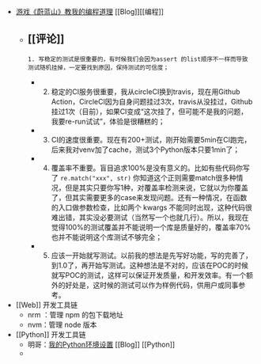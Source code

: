 - [游戏《蔚蓝山》教我的编程道理](https://www.zlovezl.cn/articles/what-celeste-teaches-me-about-programming/) [[Blog]][[编程]]
	- [[评论]]
		-
		  1. 写稳定的测试是很重要的，有时候我们会因为assert 的list顺序不一样而导致测试随机挂掉，一定要找到原因，保持测试的可信度；
		-
		  2. 稳定的CI服务很重要，我从circleCI换到travis，现在用Github Action，CircleCI因为自身问题挂过3次，travis从没挂过，Github挂过1次（目前），如果CI变成“这次挂了，但可能不是我的问题，我要re-run试试”，体验是很糟糕的；
		-
		  3. CI的速度很重要。现在有200+测试，刚开始需要5min在CI跑完，后来我对venv加了cache，测试3个Python版本只要1min了；
		-
		  4. 覆盖率不重要。盲目追求100%是没有意义的。比如有些代码你写了 `re.match("xxx", str)` 你知道这个正则需要match很多种情况，但是其实只要你写1种，对覆盖率检测来说，它就以为你覆盖了，但其实需要更多的case来发现问题。还有一种情况，在函数的入口做参数检查，比如两个 kwargs 不能同时出现，这种代码很难出错，其实没必要测试（当然写一个也就几行）。所以，我现在觉得100%的测试覆盖并不能说明一个库是质量好的，覆盖率70%也并不能说明这个库测试不够完全；
		-
		  5. 应该一开始就写测试。以前我的想法是先写好功能，写的完善了，到1.0了，再开始写测试。这种想法是不对的，应该在POC的时候就写POC的测试，这样可以保证开发质量，和开发效率。有一个额外的好处是，这时候的测试可以作为样例代码，供用户或同事参考。
- [[Web]] 开发工具链
	- nrm ：管理 npm 的包下载地址
	- nvm：管理 node 版本
- [[Python]] 开发工具链
	- 明哥：[我的Python环境设置](https://frostming.com/2019/11-18/python-setup/) [[Blog]] [[Python]]
	-